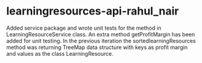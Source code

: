 # learningresources-api-rahul_nair
Added service package and wrote unit tests for the method in LearningResourceService class.
An extra method getProfitMargin has been added for unit testing.
In the previous iteration the sortedlearningResources method was returning TreeMap data structure with keys as profit margin and values as the class LearningResource.
